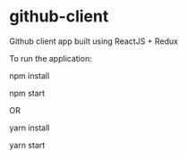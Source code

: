 # github-client

Github client app built using ReactJS + Redux

To run the application:

npm install

npm start

OR

yarn install

yarn start